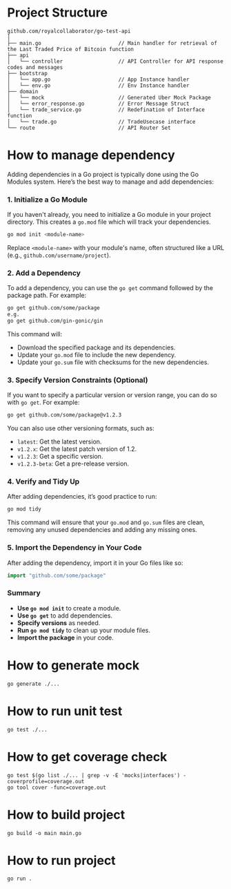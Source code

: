 # Project Structure

```
github.com/royalcollaborator/go-test-api
│
├── main.go                         // Main handler for retrieval of the Last Traded Price of Bitcoin function
├── api
│   └── controller                  // API Controller for API response codes and messages
├── bootstrap
│   └── app.go                      // App Instance handler
│   └── env.go                      // Env Instance handler
├── domain
│   └── mock                        // Generated Uber Mock Package
│   └── error_response.go           // Error Message Struct
│   └── trade_service.go            // Redefination of Interface function
│   └── trade.go                    // TradeUsecase interface
└── route                           // API Router Set
```

# How to manage dependency
Adding dependencies in a Go project is typically done using the Go Modules system. Here’s the best way to manage and add dependencies:

### 1. Initialize a Go Module

If you haven't already, you need to initialize a Go module in your project directory. This creates a `go.mod` file which will track your dependencies.

```bash
go mod init <module-name>
```

Replace `<module-name>` with your module's name, often structured like a URL (e.g., `github.com/username/project`).

### 2. Add a Dependency

To add a dependency, you can use the `go get` command followed by the package path. For example:

```bash
go get github.com/some/package
e.g.
go get github.com/gin-gonic/gin
```

This command will:

- Download the specified package and its dependencies.
- Update your `go.mod` file to include the new dependency.
- Update your `go.sum` file with checksums for the new dependencies.

### 3. Specify Version Constraints (Optional)

If you want to specify a particular version or version range, you can do so with `go get`. For example:

```bash
go get github.com/some/package@v1.2.3
```

You can also use other versioning formats, such as:

- `latest`: Get the latest version.
- `v1.2.x`: Get the latest patch version of 1.2.
- `v1.2.3`: Get a specific version.
- `v1.2.3-beta`: Get a pre-release version.

### 4. Verify and Tidy Up

After adding dependencies, it’s good practice to run:

```bash
go mod tidy
```

This command will ensure that your `go.mod` and `go.sum` files are clean, removing any unused dependencies and adding any missing ones.

### 5. Import the Dependency in Your Code

After adding the dependency, import it in your Go files like so:

```go
import "github.com/some/package"
```

### Summary

- **Use `go mod init`** to create a module.
- **Use `go get`** to add dependencies.
- **Specify versions** as needed.
- **Run `go mod tidy`** to clean up your module files.
- **Import the package** in your code.

# How to generate mock
```
go generate ./...
```

# How to run unit test
```
go test ./...
```

# How to get coverage check
```
go test $(go list ./... | grep -v -E 'mocks|interfaces') -coverprofile=coverage.out
go tool cover -func=coverage.out
```

# How to build project
```
go build -o main main.go
```

# How to run project
```
go run .
```
